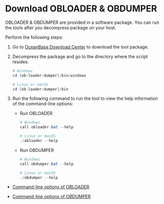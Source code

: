 # Download OBLOADER & OBDUMPER


OBLOADER & OBDUMPER are provided in a software package. You can run the tools after you decompress package on your host.

Perform the following steps:

1. Go to [OceanBase Download Center](https://en.oceanbase.com/softwarecenter) to download the tool package.

2. Decompress the package and go to the directory where the script resides.

   ```powershell
   # Windows
   cd {ob-loader-dumper}/bin/windows

   # Linux or macOS
   cd {ob-loader-dumper}/bin
   ```

3. Run the following command to run the tool to view the help information of the command-line options:

   - Run OBLOADER

      ```powershell
      # Windows
      call obloader.bat --help

      # Linux or macOS
      ./obloader --help
      ```

   - Run OBDUMPER

      ```powershell
      # Windows
      call obdumper.bat --help

      # Linux or macOS
      ./obdumper --help
      ```

- [Command-line options of OBLOADER](../5.OBLOADER/2.obloader-command-line-options.md)

- [Command-line options of OBDUMPER](../6.OBDUMPER/2.obdumper-command-line-options.md)
